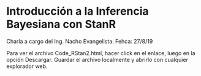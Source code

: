 # Introducción a la Inferencia Bayesiana con StanR

Charla a cargo del Ing. Nacho Evangelista.
Fehca: 27/8/19

Para ver el archivo Code_RStan2.html, hacer click en el enlace, luego en la opción Descargar. Guardar el archivo localmente y abrirlo con cualquier explorador web.
